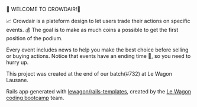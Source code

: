 👋 WELCOME TO CROWDAIR!👋

📈 Crowdair is a plateform design to let users trade their actions on specific events. 
💰 The goal is to make as much coins a possible to get the first position of the podium. 

Every event includes news to help you make the best choice before selling or buying actions.
Notice that events have an ending time 📅, so you need to hurry up. 

This project was created at the end of our batch(#732) at Le Wagon Lausane.

Rails app generated with [lewagon/rails-templates](https://github.com/lewagon/rails-templates), created by the [Le Wagon coding bootcamp](https://www.lewagon.com) team.

